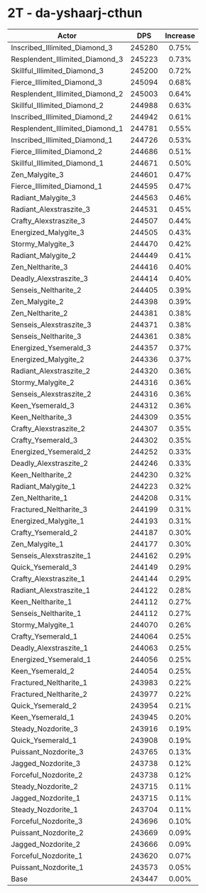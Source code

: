# 2T - da-yshaarj-cthun
| Actor | DPS | Increase |
|---|:---:|:---:|
|Inscribed_Illimited_Diamond_3|245280|0.75%|
|Resplendent_Illimited_Diamond_3|245223|0.73%|
|Skillful_Illimited_Diamond_3|245200|0.72%|
|Fierce_Illimited_Diamond_3|245094|0.68%|
|Resplendent_Illimited_Diamond_2|245003|0.64%|
|Skillful_Illimited_Diamond_2|244988|0.63%|
|Inscribed_Illimited_Diamond_2|244942|0.61%|
|Resplendent_Illimited_Diamond_1|244781|0.55%|
|Inscribed_Illimited_Diamond_1|244726|0.53%|
|Fierce_Illimited_Diamond_2|244686|0.51%|
|Skillful_Illimited_Diamond_1|244671|0.50%|
|Zen_Malygite_3|244601|0.47%|
|Fierce_Illimited_Diamond_1|244595|0.47%|
|Radiant_Malygite_3|244563|0.46%|
|Radiant_Alexstraszite_3|244531|0.45%|
|Crafty_Alexstraszite_3|244507|0.44%|
|Energized_Malygite_3|244505|0.43%|
|Stormy_Malygite_3|244470|0.42%|
|Radiant_Malygite_2|244449|0.41%|
|Zen_Neltharite_3|244416|0.40%|
|Deadly_Alexstraszite_3|244414|0.40%|
|Senseis_Neltharite_2|244405|0.39%|
|Zen_Malygite_2|244398|0.39%|
|Zen_Neltharite_2|244381|0.38%|
|Senseis_Alexstraszite_3|244371|0.38%|
|Senseis_Neltharite_3|244361|0.38%|
|Energized_Ysemerald_3|244357|0.37%|
|Energized_Malygite_2|244336|0.37%|
|Radiant_Alexstraszite_2|244320|0.36%|
|Stormy_Malygite_2|244316|0.36%|
|Senseis_Alexstraszite_2|244316|0.36%|
|Keen_Ysemerald_3|244312|0.36%|
|Keen_Neltharite_3|244309|0.35%|
|Crafty_Alexstraszite_2|244307|0.35%|
|Crafty_Ysemerald_3|244302|0.35%|
|Energized_Ysemerald_2|244252|0.33%|
|Deadly_Alexstraszite_2|244246|0.33%|
|Keen_Neltharite_2|244230|0.32%|
|Radiant_Malygite_1|244223|0.32%|
|Zen_Neltharite_1|244208|0.31%|
|Fractured_Neltharite_3|244199|0.31%|
|Energized_Malygite_1|244193|0.31%|
|Crafty_Ysemerald_2|244187|0.30%|
|Zen_Malygite_1|244177|0.30%|
|Senseis_Alexstraszite_1|244162|0.29%|
|Quick_Ysemerald_3|244149|0.29%|
|Crafty_Alexstraszite_1|244144|0.29%|
|Radiant_Alexstraszite_1|244122|0.28%|
|Keen_Neltharite_1|244112|0.27%|
|Senseis_Neltharite_1|244112|0.27%|
|Stormy_Malygite_1|244070|0.26%|
|Crafty_Ysemerald_1|244064|0.25%|
|Deadly_Alexstraszite_1|244063|0.25%|
|Energized_Ysemerald_1|244056|0.25%|
|Keen_Ysemerald_2|244054|0.25%|
|Fractured_Neltharite_1|243983|0.22%|
|Fractured_Neltharite_2|243977|0.22%|
|Quick_Ysemerald_2|243954|0.21%|
|Keen_Ysemerald_1|243945|0.20%|
|Steady_Nozdorite_3|243916|0.19%|
|Quick_Ysemerald_1|243908|0.19%|
|Puissant_Nozdorite_3|243765|0.13%|
|Jagged_Nozdorite_3|243738|0.12%|
|Forceful_Nozdorite_2|243738|0.12%|
|Steady_Nozdorite_2|243715|0.11%|
|Jagged_Nozdorite_1|243715|0.11%|
|Steady_Nozdorite_1|243704|0.11%|
|Forceful_Nozdorite_3|243696|0.10%|
|Puissant_Nozdorite_2|243669|0.09%|
|Jagged_Nozdorite_2|243666|0.09%|
|Forceful_Nozdorite_1|243620|0.07%|
|Puissant_Nozdorite_1|243573|0.05%|
|Base|243447|0.00%|
